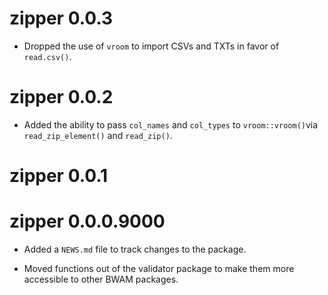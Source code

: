 # zipper 0.0.3

* Dropped the use of `vroom` to import CSVs and TXTs in favor of `read.csv()`.

# zipper 0.0.2

* Added the ability to pass `col_names` and `col_types` to `vroom::vroom()`via `read_zip_element()` and `read_zip()`.

# zipper 0.0.1

# zipper 0.0.0.9000

* Added a `NEWS.md` file to track changes to the package.

* Moved functions out of the validator package to make them more accessible to other BWAM packages.
